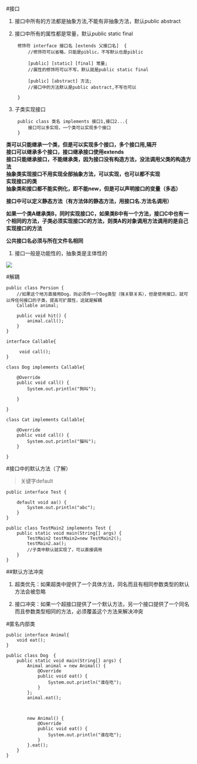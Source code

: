 #接口


1. 接口中所有的方法都是抽象方法,不能有非抽象方法，默认public abstract
2. 接口中所有的属性都是常量，默认public static final
	
		修饰符 interface 接口名 [extends 父接口名]  {
			//修饰符可以省略，只能是piblic，不写默认也是piblic

			[public] [static] [final] 常量;
			//属性的修饰符可以不写，默认就是public static final

			[public] [abstract] 方法;
			//接口中的方法默认是public abstract,不写也可以

		}
1. 子类实现接口

		public class 类名 implements 接口1,接口2...{
			接口可以多实现，一个类可以实现多个接口
		}

**类可以只能继承一个类，但是可以实现多个接口，多个接口用,隔开**  
**接口可以继承多个接口，接口继承接口使用extends**   
**接口只能继承接口，不能继承类，因为接口没有构造方法，没法调用父类的构造方法**  
**抽象类实现接口不用实现全部抽象方法，可以实现，也可以都不实现**   
**实现接口的类**  
**抽象类和接口都不能实例化，即不能new，但是可以声明接口的变量（多态）**

**接口中可以定义静态方法（有方法体的静态方法，用接口名.方法名调用）**

**如果一个类A继承类B，同时实现接口C，如果类B中有一个方法，接口C中也有一个相同的方法，子类必须实现接口C的方法，则类A的对象调用方法调用的是自己实现接口的方法**

**公共接口名必须与所在文件名相同**

1. 接口一般是功能性的，抽象类是主体性的


![](https://i.imgur.com/qxApjY6.png)

#解耦

	public class Persion {
		//如果这个地方直接用Dog，则必须传一个Dog类型（强关联关系），但是使用接口，就可以传任何接口的子类，提高可扩展性，这就是解耦
		Callable animal;
		
		public void hit() {
			animal.call();
		}
	}
	
	interface Callable{
		
		 void call();
	}
	
	class Dog implements Callable{
	
		@Override
		public void call() {
			System.out.println("狗叫");
			
		}
		
	}
	
	class Cat implements Callable{
	
		@Override
		public void call() {
			System.out.println("猫叫");
		}
		
	}


#接口中的默认方法（了解）
>关键字default

    public interface Test {

    	default void aa() {
    		System.out.println("abc");
    	}
    }

    public class TestMain2 implements Test {
    	public static void main(String[] args) {
    		TestMain2 testMain2=new TestMain2();
    		testMain2.aa();
            //子类中默认就实现了，可以直接调用
    	}
    }
##默认方法冲突
1. 超类优先：如果超类中提供了一个具体方法，同名而且有相同参数类型的默认方法会被忽略

2. 接口冲突：如果一个超接口提供了一个默认方法，另一个接口提供了一个同名而且参数类型相同的方法，必须覆盖这个方法来解决冲突

#匿名内部类

	public interface Animal{
		void eat();
	}

	public class Dog  {
	    public static void main(String[] args) {
	        Animal animal = new Animal() {
	            @Override
	            public void eat() {
	                System.out.println("谁在吃");
	            }
	        };
	        animal.eat();



			new Animal() {
	            @Override
	            public void eat() {
	                System.out.println("谁在吃");
	            }
	        }.eat();
	    }
	}



